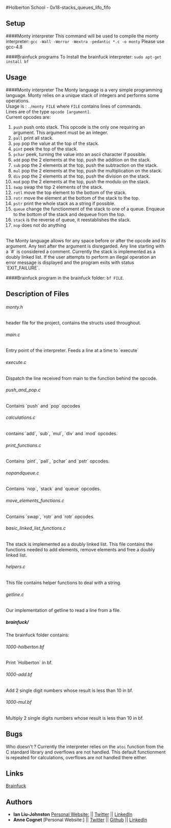 #Holberton School - 0x18-stacks_queues_lifo_fifo

## Setup 
####Monty interpreter
This command will be used to compile the monty interpreter:
``gcc -Wall -Werror -Wextra -pedantic *.c -o monty``
Please use gcc-4.8

####Brainfuck programs
To Install the brainfuck interpreter:
``sudo apt-get install bf``

## Usage
####Monty interpreter
The Monty language is a very simple programming language. Monty relies on a unique stack of integers and performs some operations.  
Usage is : `./monty FILE` where `FILE` contains lines of commands.  
Lines are of the type `opcode [argument]`.  
Current opcodes are:  
1. `push` push onto stack. This opcode is the only one requiring an argument. This argument must be an integer.  
2. `pall` print all stack.  
3. `pop` pop the value at the top of the stack.  
4. `pint` peek the top of the stack.
5. `pchar` peek, turning the value into an ascii character if possible.  
6. `add` pop the 2 elements at the top, push the addition on the stack.  
7. `sub` pop the 2 elements at the top, push the subtraction on the stack.  
8. `mul` pop the 2 elements at the top, push the multiplication on the stack.  
9. `div` pop the 2 elements at the top, push the division on the stack.  
10. `mod` pop the 2 elements at the top, push the modulo on the stack. 
11. `swap` swap the top 2 elements of the stack.  
12. `rotl` move the top element to the bottom of the stack.  
13. `rotr` move the element at the bottom of the stack to the top.  
14. `pstr` print the whole stack as a string if possible.  
15. `queue` change the functionment of the stack to one of a queue. Enqueue to the bottom of the stack and dequeue from the top.  
16. `stack` is the reverse of queue, it reestablishes the stack.  
17. `nop` does not do anything
<br>
The Monty language allows for any space before or after the opcode and its argument. Any text after the argument is disregarded.  
Any line starting with a `#` is considered a comment.  
Currently the stack is implemented as a doubly linked list.  
If the user attempts to perform an illegal operation an error message is displayed and the program exits with status `EXIT_FAILURE`.

####Brainfuck program
in the brainfuck folder: `bf FILE`.  

## Description of Files
<h6>monty.h</h6>
header file for the project, contains the structs used throughout.  

<h6>main.c</h6>
Entry point of the interpreter. Feeds a line at a time to `execute`

<h6>execute.c</h6>
Dispatch the line received from main to the function behind the opcode.

<h6>push_and_pop.c</h6>
Contains `push` and `pop` opcodes

<h6>calculations.c</h6>
contains `add`, `sub`, `mul`, `div` and `mod` opcodes.  

<h6>print_functions.c</h6>
Contains `pint`, `pall`, `pchar` and `pstr` opcodes.

<h6>nopandqueue.c</h6>
Contains `nop`, `stack` and `queue` opcodes.

<h6>move_elements_functions.c</h6>
Contains `swap`, `rotr` and `rotr` opcodes.

<h6>basic_linked_list_functions.c</h6>
The stack is implemented as a doubly linked list. This file contains the functions needed to add elements, remove elements and free a doubly linked list.  

<h6>helpers.c</h6>
This file contains helper functions to deal with a string.

<h6>getline.c</h6>
Our implementation of getline to read a line from a file.

<h5>brainfuck/</h5>
The brainfuck folder contains:
<h6>1000-holberton.bf</h6>
Print `Holberton` in bf.  

<h6>1000-add.bf</h6>
Add 2 single digit numbers whose result is less than 10 in bf.  

<h6>1000-mul.bf</h6>
Multiply 2 single digits numbers whose result is less than 10 in bf.

## Bugs
Who doesn't ?
Currently the interpreter relies on the `atoi` function from the C standard library and overflows are not handled. This default functionment is repeated for calculations, overflows are not handled there either.  

## Links
[Brainfuck](https://en.wikipedia.org/wiki/Brainfuck)

## Authors
* **Ian Liu-Johnston** [Personal Website:](http://ianxaunliu-johnston.com) || [Twitter](https://twitter.com/Concativerse) || [LinkedIn](https://www.linkedin.com/in/ian-liu-johnston-32a40a115)
* **Anne Cognet** [Personal Website:] || [Twitter](https://twitter.com/1million40) || [Github](https://github.com/anne75) || [LinkedIn](https://www.linkedin.com/in/cognetanne)
